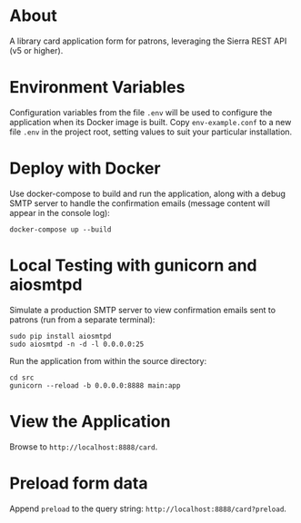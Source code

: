 # About

A library card application form for patrons, leveraging the Sierra REST API (v5 or higher).

# Environment Variables

Configuration variables from the file ```.env``` will be used to configure the application when its Docker image is built. Copy ```env-example.conf``` to a new file ```.env``` in the project root, setting values to suit your particular installation.

# Deploy with Docker

Use docker-compose to build and run the application, along with a debug SMTP server to handle the confirmation emails (message content will appear in the console log):

```
docker-compose up --build
```

# Local Testing with gunicorn and aiosmtpd

Simulate a production SMTP server to view confirmation emails sent to patrons (run from a separate terminal):

```
sudo pip install aiosmtpd
sudo aiosmtpd -n -d -l 0.0.0.0:25
```

Run the application from within the source directory:

```
cd src
gunicorn --reload -b 0.0.0.0:8888 main:app
```

# View the Application

Browse to `http://localhost:8888/card`.

# Preload form data

Append `preload` to the query string: `http://localhost:8888/card?preload`.
